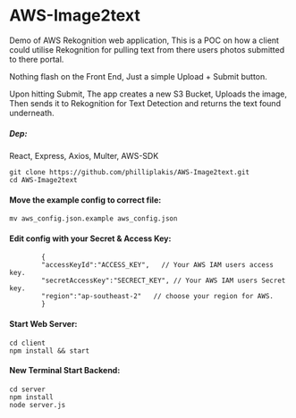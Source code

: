 # AWS-Image2text
Demo of AWS Rekognition web application,
This is a POC on how a client could utilise Rekognition for pulling text from there users photos submitted to there portal.

Nothing flash on the Front End, Just a simple Upload + Submit button.

Upon hitting Submit, The app creates a new S3 Bucket, Uploads the image, Then sends it to Rekognition for Text Detection and returns the text found underneath.

##### Dep:
React, Express, Axios, Multer, AWS-SDK

    git clone https://github.com/philliplakis/AWS-Image2text.git
    cd AWS-Image2text
#### Move the example config to correct file:
    mv aws_config.json.example aws_config.json
#### Edit config with your Secret & Access Key:
            {
            "accessKeyId":"ACCESS_KEY",   // Your AWS IAM users access key.
            "secretAccessKey":"SECRECT_KEY", // Your AWS IAM users Secret key.
            "region":"ap-southeast-2"   // choose your region for AWS.
            }
            
#### Start Web Server:
    cd client
    npm install && start

#### New Terminal Start Backend:
    cd server
    npm install
    node server.js
